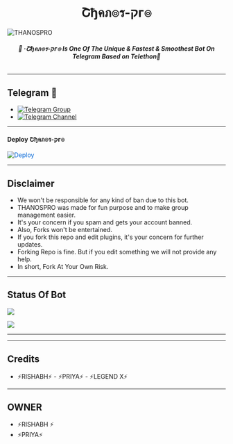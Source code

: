 <h1 align="center">
<b> Շђคภ๏ร-קг๏ </b>
</h1>

![THANOSPRO](https://user-images.githubusercontent.com/94896142/156706265-82c519db-5944-4db5-b51c-b3ab9e1c80b7.jpg)

<h6 align="center">
  <b>💞 ·Շђคภ๏ร-קг๏ Is One Of The Unique & Fastest & Smoothest Bot On Telegram Based on Telethon💞</b>
</h6>

---------

## Telegram 🏪
- [![Telegram Group](https://img.shields.io/badge/Telegram-Group-red)](https://t.me/+cJG1PbKtpPVmNDg5)
- [![Telegram Channel](https://img.shields.io/badge/Telegram-Channel-red)](https://t.me/thanos_pro)

------

<h4> Deploy Շђคภ๏ร-קг๏ </h4>


<a href="https://heroku.com/deploy/" rel="nofollow" style="background-color: initial; box-sizing: border-box; color: #0366d6; text-decoration-line: none;"><img alt="Deploy" data-canonical-src="https://www.herokucdn.com/deploy/button.svg" src="https://camo.githubusercontent.com/83b0e95b38892b49184e07ad572c94c8038323fb/68747470733a2f2f7777772e6865726f6b7563646e2e636f6d2f6465706c6f792f627574746f6e2e737667" style="border-style: none; box-sizing: initial; max-width: 100%;" /></a></div>

------
## Disclaimer
- We won't be responsible for any kind of ban due to this bot.
- THANOSPRO was made for fun purpose and to make group management easier.
- It's your concern if you spam and gets your account banned.
- Also, Forks won't be entertained.
- If you fork this repo and edit plugins, it's your concern for further updates.
- Forking Repo is fine. But if you edit something we will not provide any help.
- In short, Fork At Your Own Risk.

------
## Status Of Bot 
<p align="left">
    <a href="https://github.com/thanosuser/THANOS-PROS/network/members"><img src="https://img.shields.io/github/forks/thanosuser/thanos-pros?label=Forks&logoColor=red&style=social"></a><p align="left"><a href="https://github.com/thanosuser/THANOS-PROS/stargazers"><img src="https://img.shields.io/github/stars/thanosuser/THANOS-PROS?logoColor=Blue&style=social"></a><p align="left"><a href="https://github.com/thanosuser/THANOS-PROS"></a><p align="left"><a href="https://github.com/thanosuser/THANOS-PROS?"></a>

------


------
## Credits


- ⚡RISHABH⚡ - ⚡PRIYA⚡ - ⚡LEGEND X⚡

------
## OWNER 
- ⚡RISHABH ⚡
- ⚡PRIYA⚡

